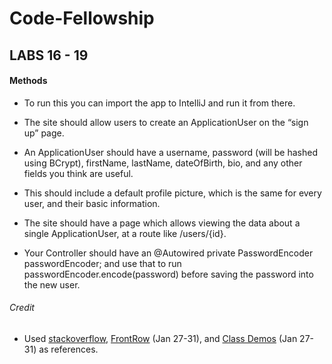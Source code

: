 # Code-Fellowship



## LABS 16 - 19


#### Methods

* To run this you can import the app to IntelliJ and run it from there.

* The site should allow users to create an ApplicationUser on the “sign up” page.

* An ApplicationUser should have a username, password (will be hashed using BCrypt), firstName, lastName, dateOfBirth, bio, and any other fields you think are useful.

* This should include a default profile picture, which is the same for every user, and their basic information.

* The site should have a page which allows viewing the data about a single ApplicationUser, at a route like /users/{id}.

* Your Controller should have an @Autowired private PasswordEncoder passwordEncoder; and use that to run passwordEncoder.encode(password) before saving the password into the new user.

###### Credit

* Used <a href=https://stackoverflow.com/questions/7428039/java-constructor-method-with-optional-parameters>stackoverflow,</a> <a href="https://frontrowviews.com/Home/Event/Details/5e1fae3ceee6db204c8307fa">FrontRow</a> (Jan 27-31), and <a href=https://github.com/codefellows/seattle-java-401d7>Class Demos</a> (Jan 27-31) as references.

